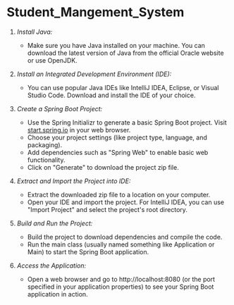 # Student_Mangement_System

1. *Install Java:*
   - Make sure you have Java installed on your machine. You can download the latest version of Java from the official Oracle website or use OpenJDK.

2. *Install an Integrated Development Environment (IDE):*
   - You can use popular Java IDEs like IntelliJ IDEA, Eclipse, or Visual Studio Code. Download and install the IDE of your choice.

3. *Create a Spring Boot Project:*
   - Use the Spring Initializr to generate a basic Spring Boot project. Visit [start.spring.io](https://start.spring.io/) in your web browser.
   - Choose your project settings (like project type, language, and packaging).
   - Add dependencies such as "Spring Web" to enable basic web functionality.
   - Click on "Generate" to download the project zip file.

4. *Extract and Import the Project into IDE:*
   - Extract the downloaded zip file to a location on your computer.
   - Open your IDE and import the project. For IntelliJ IDEA, you can use "Import Project" and select the project's root directory.

5. *Build and Run the Project:*
   - Build the project to download dependencies and compile the code.
   - Run the main class (usually named something like Application or Main) to start the Spring Boot application.

6. *Access the Application:*
   - Open a web browser and go to http://localhost:8080 (or the port specified in your application properties) to see your Spring Boot application in action.
